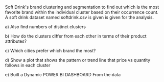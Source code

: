 Soft Drink's brand clustering and segmentation to find out which is the most favorite brand within the individual cluster based on their occurrence count. A soft drink dataset named softdrink.csv is given is given for the analysis.

a) Also find numbers of distinct clusters 

b) How do the clusters differ from each other in terms of their product attributes? 

c) Which cities prefer which brand the most?

d) Show a plot that shows the pattern or trend line that price vs quantity follows in each cluster 


e) Built a Dynamic POWER BI DASHBOARD From the data
